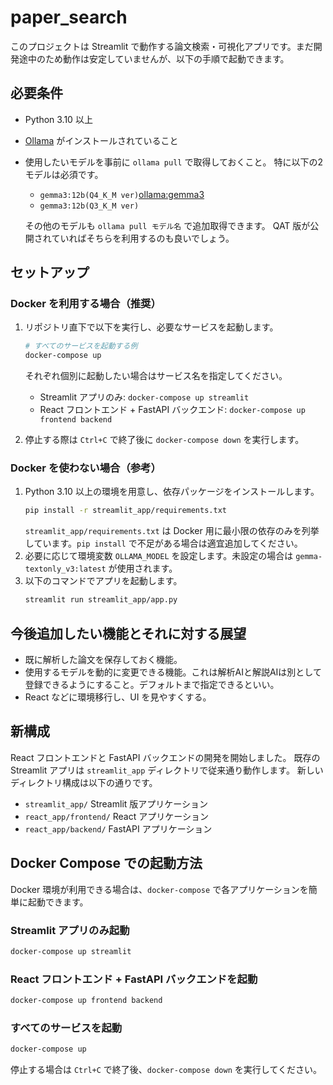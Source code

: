 # paper_search

このプロジェクトは Streamlit で動作する論文検索・可視化アプリです。まだ開発途中のため動作は安定していませんが、以下の手順で起動できます。

## 必要条件
- Python 3.10 以上
- [Ollama](https://github.com/ollama/ollama) がインストールされていること
- 使用したいモデルを事前に `ollama pull` で取得しておくこと。
  特に以下の2モデルは必須です。
  - `gemma3:12b(Q4_K_M ver)`[ollama:gemma3](https://ollama.com/library/gemma3:12b)
  - `gemma3:12b(Q3_K_M ver)`

  その他のモデルも `ollama pull モデル名` で追加取得できます。
  QAT 版が公開されていればそちらを利用するのも良いでしょう。  

## セットアップ

### Docker を利用する場合（推奨）
1. リポジトリ直下で以下を実行し、必要なサービスを起動します。
   ```bash
   # すべてのサービスを起動する例
   docker-compose up
   ```
   それぞれ個別に起動したい場合はサービス名を指定してください。
   - Streamlit アプリのみ: `docker-compose up streamlit`
   - React フロントエンド + FastAPI バックエンド: `docker-compose up frontend backend`

2. 停止する際は `Ctrl+C` で終了後に `docker-compose down` を実行します。

### Docker を使わない場合（参考）
1. Python 3.10 以上の環境を用意し、依存パッケージをインストールします。
   ```bash
   pip install -r streamlit_app/requirements.txt
   ```
   `streamlit_app/requirements.txt` は Docker 用に最小限の依存のみを列挙
   しています。`pip install` で不足がある場合は適宜追加してください。
2. 必要に応じて環境変数 `OLLAMA_MODEL` を設定します。未設定の場合は
   `gemma-textonly_v3:latest` が使用されます。
3. 以下のコマンドでアプリを起動します。
   ```bash
   streamlit run streamlit_app/app.py
   ```

## 今後追加したい機能とそれに対する展望
- 既に解析した論文を保存しておく機能。
- 使用するモデルを動的に変更できる機能。これは解析AIと解説AIは別として登録できるようにすること。デフォルトまで指定できるといい。
- React などに環境移行し、UI を見やすくする。

## 新構成
React フロントエンドと FastAPI バックエンドの開発を開始しました。
既存の Streamlit アプリは `streamlit_app` ディレクトリで従来通り動作します。
新しいディレクトリ構成は以下の通りです。

- `streamlit_app/` Streamlit 版アプリケーション
- `react_app/frontend/` React アプリケーション
- `react_app/backend/` FastAPI アプリケーション


## Docker Compose での起動方法
Docker 環境が利用できる場合は、`docker-compose` で各アプリケーションを簡単に起動できます。

### Streamlit アプリのみ起動
```bash
docker-compose up streamlit
```

### React フロントエンド + FastAPI バックエンドを起動
```bash
docker-compose up frontend backend
```

### すべてのサービスを起動
```bash
docker-compose up
```

停止する場合は `Ctrl+C` で終了後、`docker-compose down` を実行してください。
